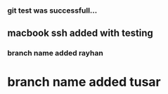 ### git test was successfull...

## macbook ssh added with testing

### branch name added rayhan

# branch name added tusar